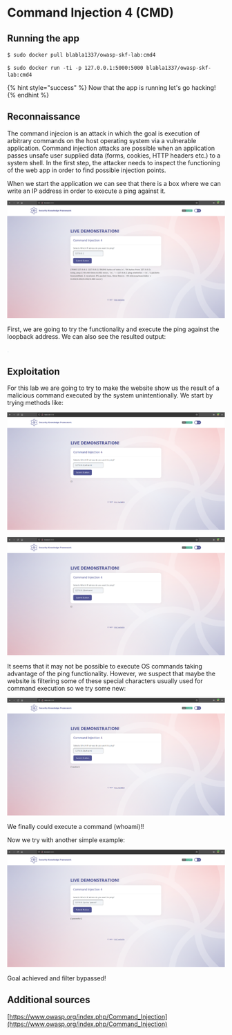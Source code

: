 # Command Injection 4 (CMD)

## Running the app

```text
$ sudo docker pull blabla1337/owasp-skf-lab:cmd4
```

```text
$ sudo docker run -ti -p 127.0.0.1:5000:5000 blabla1337/owasp-skf-lab:cmd4
```

{% hint style="success" %}
Now that the app is running let's go hacking!
{% endhint %}

## Reconnaissance

The command injecion is an attack in which the goal is execution of
arbitrary commands on the host operating system via a vulnerable
application. Command injection attacks are possible when an application
passes unsafe user supplied data (forms, cookies, HTTP headers etc.) to
a system shell. In the first step, the attacker needs to inspect the
functioning of the web app in order to find possible injection points.

When we start the application we can see that there is a box where we can write an IP address in order to execute a ping against it.

![](https://raw.githubusercontent.com/blabla1337/skf-labs/master/.gitbook/assets/python/CMD-4/1.png)

First, we are going to try the functionality and execute the ping against the loopback address. We can also see the resulted output:

![](https://raw.githubusercontent.com/blabla1337/skf-labs/master/.gitbook/assets/python/CMD-4/2.png)

## Exploitation

For this lab we are going to try to make the website show us the result of a malicious command executed by the system unintentionally.
We start by trying methods like:

![](https://raw.githubusercontent.com/blabla1337/skf-labs/master/.gitbook/assets/python/CMD-4/3.png)

![](https://raw.githubusercontent.com/blabla1337/skf-labs/master/.gitbook/assets/python/CMD-4/4.png)

It seems that it may not be possible to execute OS commands taking advantage of the ping functionality. However, we suspect that maybe the website is
filtering some of these special characters usually used for command execution so we try some new:

![](https://raw.githubusercontent.com/blabla1337/skf-labs/master/.gitbook/assets/python/CMD-4/5.png)

We finally could execute a command (whoami)!!

Now we try with another simple example:

![](https://raw.githubusercontent.com/blabla1337/skf-labs/master/.gitbook/assets/python/CMD-4/6.png)

Goal achieved and filter bypassed!

## Additional sources

[https://www.owasp.org/index.php/Command_Injection](https://www.owasp.org/index.php/Command_Injection)
